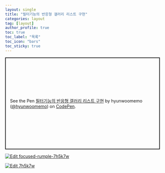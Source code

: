 ```yaml
---
layout: single
title: "필터기능의 반응형 갤러리 리스트 구현"
categories: layout
tag: [layout]
author_profile: true
toc: true
toc_label: "목록"
toc_icon: "bars"
toc_sticky: true
---
```


<p class="codepen" data-height="300" data-default-tab="html,result" data-slug-hash="qBoNojb" data-user="hyunwoomemo" style="height: 300px; box-sizing: border-box; display: flex; align-items: center; justify-content: center; border: 2px solid; margin: 1em 0; padding: 1em;">
  <span>See the Pen <a href="https://codepen.io/hyunwoomemo/pen/qBoNojb">
  필터기능의 반응형 갤러리 리스트 구현</a> by hyunwoomemo (<a href="https://codepen.io/hyunwoomemo">@hyunwoomemo</a>)
  on <a href="https://codepen.io">CodePen</a>.</span>
</p>
<script async src="https://cpwebassets.codepen.io/assets/embed/ei.js"></script>

[![Edit focused-rumple-7h5k7w](https://codesandbox.io/static/img/play-codesandbox.svg)](https://codesandbox.io/s/focused-rumple-7h5k7w?fontsize=14&hidenavigation=1&theme=dark)

<a href="https://codesandbox.io/s/focused-rumple-7h5k7w?fontsize=14&hidenavigation=1&theme=dark">
  <img alt="Edit 7h5k7w" src="https://codesandbox.io/static/img/play-codesandbox.svg">
</a>

<!DOCTYPE html>
<html lang="en">
  <body>
    <script
      crossorigin
      src="https://unpkg.com/react@18/umd/react.development.js"
    ></script>
    <script
      crossorigin
      src="https://unpkg.com/react-dom@18/umd/react-dom.development.js"
    ></script>
    <div id="root"></div>
    <script>
      const rootElement = document.getElementById("root");
      const element = React.createElement("h1", { children: "Hello, world!" });
      ReactDOM.render(element, rootElement);
    </script>
  </body>
</html>
